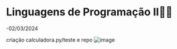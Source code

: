 # Linguagens de Programação II🐱‍👤
-02/03/2024

criação calculadora.py/teste e repo
![image](https://github.com/GabrielBianconiconi/ECM252_LP2/assets/129229235/ae9aa09a-55f3-4596-8d3f-79c19e563e3b)


